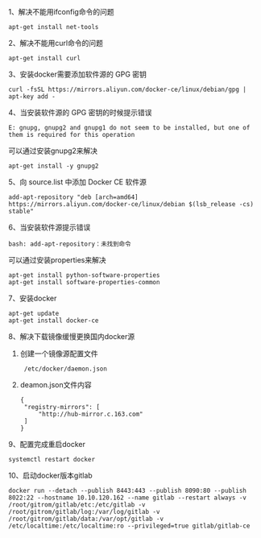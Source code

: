 1、解决不能用ifconfig命令的问题

```
apt-get install net-tools
```

2、解决不能用curl命令的问题

```
apt-get install curl
```

3、安装docker需要添加软件源的 GPG 密钥

```
curl -fsSL https://mirrors.aliyun.com/docker-ce/linux/debian/gpg | apt-key add -
```

4、当安装软件源的 GPG 密钥的时候提示错误

```
E: gnupg, gnupg2 and gnupg1 do not seem to be installed, but one of them is required for this operation
```

可以通过安装gnupg2来解决

```
apt-get install -y gnupg2
```

5、向 source.list 中添加 Docker CE 软件源

```
add-apt-repository "deb [arch=amd64] https://mirrors.aliyun.com/docker-ce/linux/debian $(lsb_release -cs) stable"
```

6、当安装软件源提示错误

```
bash: add-apt-repository：未找到命令
```

可以通过安装properties来解决

```
apt-get install python-software-properties
apt-get install software-properties-common
```

7、安装docker

```
apt-get update
apt-get install docker-ce
```

8、解决下载镜像缓慢更换国内docker源

1. 创建一个镜像源配置文件

   ```
    /etc/docker/daemon.json
   ```

2. deamon.json文件内容

   ```
   {
   	"registry-mirrors": [
   		"http://hub-mirror.c.163.com"
   	]
   }
   ```

9、配置完成重启docker

```
systemctl restart docker
```

10、启动docker版本gitlab

```
docker run --detach --publish 8443:443 --publish 8090:80 --publish 8022:22 --hostname 10.10.120.162 --name gitlab --restart always -v /root/gitrom/gitlab/etc:/etc/gitlab -v /root/gitrom/gitlab/log:/var/log/gitlab -v /root/gitrom/gitlab/data:/var/opt/gitlab -v /etc/localtime:/etc/localtime:ro --privileged=true gitlab/gitlab-ce
```

